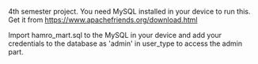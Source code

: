 4th semester project. 
You need MySQL installed in your device to run this. 
Get it from https://www.apachefriends.org/download.html

Import hamro_mart.sql to the MySQL in your device and add your credentials to the database as 'admin' in user_type to access the admin part. 
